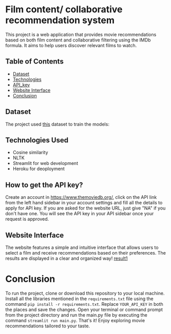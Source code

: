 # Film content/ collaborative recommendation system

This project is a web application that provides movie recommendations based on both film content and collaborative filtering using the IMDb formula. It aims to help users discover relevant films to watch.

## Table of Contents
* [Dataset](#Dataset)
* [Technologies](#Technologies-Used)
* [API_key](#How-to-get-the-API-key)
* [Website Interface](#Website-Interface)
* [Conclusion](#Conclusion)

## Dataset
The project used [this](https://www.kaggle.com/code/strikoder/recommendation-systems-content-collaborative) dataset to train the models:


## Technologies Used
* Cosine similarity
* NLTK
* Streamlit for web development
* Heroku for deoployment 

## How to get the API key?
Create an account in https://www.themoviedb.org/, click on the API link from the left hand sidebar in your account settings and fill all the details to apply for API key. If you are asked for the website URL, just give "NA" if you don't have one. You will see the API key in your API sidebar once your request is approved.

## Website Interface
The website features a simple and intuitive interface that allows users to select a film and receive recommendations based on their preferences. The results are displayed in a clear and organized way!
[result1](readme.jpg)


# Conclusion
To run the project, clone or download this repository to your local machine. Install all the libraries mentioned in the `requirements.txt` file using the command `pip install -r requirements.txt`. Replace `YOUR_API_KEY` in both the places and save the changes. Open your terminal or command prompt from the project directory and run the main.py file by executing the command `streamlit run main.py`. That's it! Enjoy exploring movie recommendations tailored to your taste.
